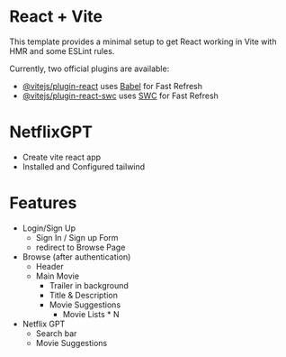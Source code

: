# React + Vite

This template provides a minimal setup to get React working in Vite with HMR and some ESLint rules.

Currently, two official plugins are available:

- [@vitejs/plugin-react](https://github.com/vitejs/vite-plugin-react/blob/main/packages/plugin-react/README.md) uses [Babel](https://babeljs.io/) for Fast Refresh
- [@vitejs/plugin-react-swc](https://github.com/vitejs/vite-plugin-react-swc) uses [SWC](https://swc.rs/) for Fast Refresh

# NetflixGPT

- Create vite react app
- Installed and Configured tailwind

# Features
- Login/Sign Up
    - Sign In / Sign up Form
    - redirect to Browse Page
- Browse (after authentication)
    - Header 
    - Main Movie
        - Trailer in background
        - Title & Description
        - Movie Suggestions
            - Movie Lists * N
- Netflix GPT 
    - Search bar
    - Movie Suggestions